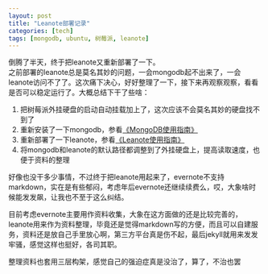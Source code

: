 ```yaml
---
layout: post
title: "Leanote部署记录"
categories: [tech]
tags: [mongodb, ubuntu, 树莓派, leanote]
---
```


倒腾了半天，终于把leanote又重新部署了一下。   
之前部署的leanote总是莫名其妙的问题，一会mongodb起不出来了，一会leanote访问不了了。这次痛下决心，好好整理了一下，接下来再观察观察，看看是否可以稳定运行了。大概总结下干了些啥：   
1. 把树莓派外挂硬盘的启动自动挂载加上了，这次应该不会莫名其妙的硬盘找不到了   
1. 重新安装了一下mongodb，参看[《MongoDB使用指南》](http://home.xuym.me:9000/blog/post/xym_0519_cn@163.com/MongoDB%E4%BD%BF%E7%94%A8%E6%8C%87%E5%8D%97)   
1. 重新部署了一下leanote，参看[《Leanote使用指南》](http://home.xuym.me:9000/blog/post/xym_0519_cn@163.com/Leanote%E4%BD%BF%E7%94%A8%E6%8C%87%E5%8D%97)   
1. 将mongodb和leanote的默认路径都调整到了外挂硬盘上，提高读取速度，也便于资料的整理   

好像也没干多少事情，不过终于把leanote用起来了，evernote不支持markdown，实在是有些郁闷，考虑年后evernote还继续续费么，哎，大象啥时候能发发飙，让我也不至于这么纠结。   

目前考虑evernote主要用作资料收集，大象在这方面做的还是比较完善的，leanote用来作为资料整理，毕竟还是觉得markdown写的方便，而且可以自建服务，资料还是放自己手里放心啊，第三方平台真是伤不起，最后jekyll就用来发发牢骚，感觉这样也挺好，各司其职。   

整理资料也套用三层构架，感觉自己的强迫症真是没治了，算了，不治也罢   
